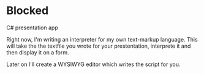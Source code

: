 Blocked
=======

C# presentation app

Right now, I'm writing an interpreter for my own text-markup language.
This will take the the textfile you wrote for your prestentation, interprete it and then display it on a form.

Later on I'll create a WYSIWYG editor which writes the script for you.
